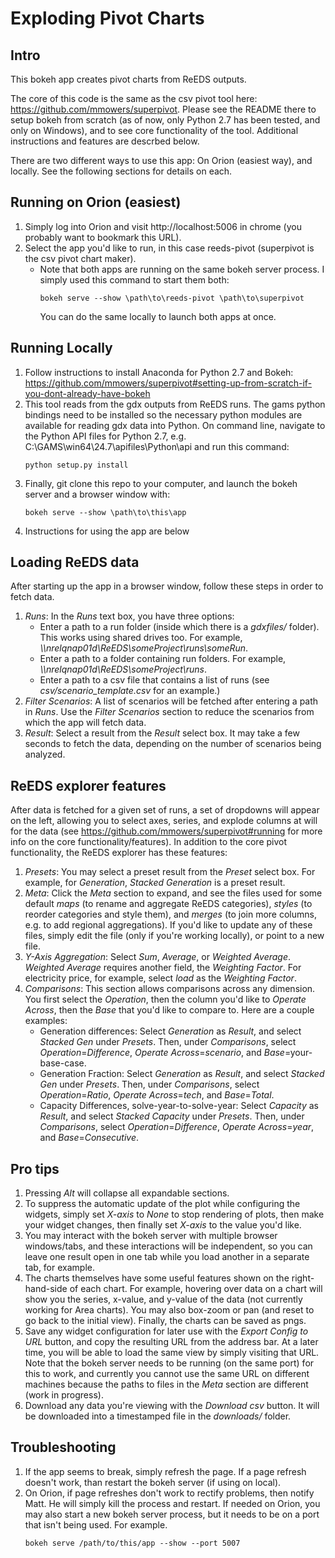 # Exploding Pivot Charts

## Intro
This bokeh app creates pivot charts from ReEDS outputs.

The core of this code is the same as the csv pivot tool here: https://github.com/mmowers/superpivot. Please see the README there to setup bokeh from scratch (as of now, only Python 2.7 has been tested, and only on Windows), and to see core functionality of the tool. Additional instructions and features are descrbed below.

There are two different ways to use this app: On Orion (easiest way), and locally. See the following sections for details on each.

## Running on Orion (easiest)
1. Simply log into Orion and visit http://localhost:5006 in chrome (you probably want to bookmark this URL).
1. Select the app you'd like to run, in this case reeds-pivot (superpivot is the csv pivot chart maker).
    * Note that both apps are running on the same bokeh server process. I simply used this command to start them both:
      ```
      bokeh serve --show \path\to\reeds-pivot \path\to\superpivot
      ```
      You can do the same locally to launch both apps at once.

## Running Locally
1. Follow instructions to install Anaconda for Python 2.7 and Bokeh: https://github.com/mmowers/superpivot#setting-up-from-scratch-if-you-dont-already-have-bokeh
1. This tool reads from the gdx outputs from ReEDS runs. The gams python bindings need to be installed so the necessary python modules are available for reading gdx data into Python. On command line, navigate to the Python API files for Python 2.7, e.g. C:\GAMS\win64\24.7\apifiles\Python\api and run this command:
    ```
    python setup.py install
    ```
1. Finally, git clone this repo to your computer, and launch the bokeh server and a browser window with:
    ```
    bokeh serve --show \path\to\this\app
    ```
1. Instructions for using the app are below

## Loading ReEDS data
After starting up the app in a browser window, follow these steps in order to fetch data.
1. *Runs*: In the *Runs* text box, you have three options:
    * Enter a path to a run folder (inside which there is a *gdxfiles/* folder). This works using shared drives too. For example,  *\\\\nrelqnap01d\\ReEDS\\someProject\\runs\\someRun*.
    * Enter a path to a folder containing run folders. For example,  *\\\\nrelqnap01d\\ReEDS\\someProject\\runs*.
    * Enter a path to a csv file that contains a list of runs (see *csv/scenario_template.csv* for an example.)
1. *Filter Scenarios*: A list of scenarios will be fetched after entering a path in *Runs*. Use the *Filter Scenarios* section to reduce the scenarios from which the app will fetch data.
1. *Result*: Select a result from the *Result* select box. It may take a few seconds to fetch the data, depending on the number of scenarios being analyzed.

## ReEDS explorer features
After data is fetched for a given set of runs, a set of dropdowns will appear on the left, allowing you to select axes, series, and explode columns at will for the data (see https://github.com/mmowers/superpivot#running for more info on the core functionality/features). In addition to the core pivot functionality, the ReEDS explorer has these features:
1. *Presets*: You may select a preset result from the *Preset* select box. For example, for *Generation*, *Stacked Generation* is a preset result.
1. *Meta*: Click the *Meta* section to expand, and see the files used for some default *maps* (to rename and aggregate ReEDS categories), *styles* (to reorder categories and style them), and *merges* (to join more columns, e.g. to add regional aggregations). If you'd like to update any of these files, simply edit the file (only if you're working locally), or point to a new file.
1. *Y-Axis Aggregation*: Select *Sum*, *Average*, or *Weighted Average*. *Weighted Average* requires another field, the *Weighting Factor*. For electricity price, for example, select *load* as the *Weighting Factor*.
1. *Comparisons*: This section allows comparisons across any dimension. You first select the *Operation*, then the column you'd like to *Operate Across*, then the *Base* that you'd like to compare to. Here are a couple examples:
    * Generation differences: Select *Generation* as *Result*, and select *Stacked Gen* under *Presets*. Then, under *Comparisons*, select *Operation*=*Difference*, *Operate Across*=*scenario*, and *Base*=your-base-case.
    * Generation Fraction: Select *Generation* as *Result*, and select *Stacked Gen* under *Presets*. Then, under *Comparisons*, select *Operation*=*Ratio*, *Operate Across*=*tech*, and *Base*=*Total*.
    * Capacity Differences, solve-year-to-solve-year: Select *Capacity* as *Result*, and select *Stacked Capacity* under *Presets*. Then, under *Comparisons*, select *Operation*=*Difference*, *Operate Across*=*year*, and *Base*=*Consecutive*.

## Pro tips
1. Pressing *Alt* will collapse all expandable sections.
1. To suppress the automatic update of the plot while configuring the widgets, simply set *X-axis* to *None* to stop rendering of plots, then make your widget changes, then finally set *X-axis* to the value you'd like.
1. You may interact with the bokeh server with multiple browser windows/tabs, and these interactions will be independent, so you can leave one result open in one tab while you load another in a separate tab, for example.
1. The charts themselves have some useful features shown on the right-hand-side of each chart. For example, hovering over data on a chart will show you the series, x-value, and y-value of the data (not currently working for Area charts). You may also box-zoom or pan (and reset to go back to the initial view). Finally, the charts can be saved as pngs.
1. Save any widget configuration for later use with the *Export Config to URL* button, and copy the resulting URL from the address bar. At a later time, you will be able to load the same view by simply visiting that URL. Note that the bokeh server needs to be running (on the same port) for this to work, and currently you cannot use the same URL on different machines because the paths to files in the *Meta* section are different (work in progress).
1. Download any data you're viewing with the *Download csv* button. It will be downloaded into a timestamped file in the *downloads/* folder.

## Troubleshooting
1. If the app seems to break, simply refresh the page. If a page refresh doesn't work, than restart the bokeh server (if using on local).
1. On Orion, if page refreshes don't work to rectify problems, then notify Matt. He will simply kill the process and restart. If needed on Orion, you may also start a new bokeh server process, but it needs to be on a port that isn't being used. For example.
    ```
    bokeh serve /path/to/this/app --show --port 5007
    ```
